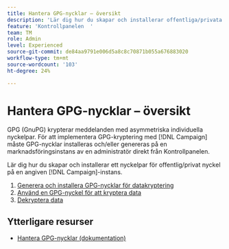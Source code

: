```yaml
---
title: Hantera GPG-nycklar – översikt
description: 'Lär dig hur du skapar och installerar offentliga/privata nyckelpar på en angiven [!DNL Campaign] instans. '
feature: 'Kontrollpanelen  '
team: TM
role: Admin
level: Experienced
source-git-commit: de84aa9791e006d5a8c8c70871b055a676883020
workflow-type: tm+mt
source-wordcount: '103'
ht-degree: 24%

---
```


# Hantera GPG-nycklar – översikt

GPG (GnuPG) krypterar meddelanden med asymmetriska individuella nyckelpar. För att implementera GPG-kryptering med [!DNL Campaign] måste GPG-nycklar installeras och/eller genereras på en marknadsföringsinstans av en administratör direkt från Kontrollpanelen.

Lär dig hur du skapar och installerar ett nyckelpar för offentlig/privat nyckel på en angiven [!DNL Campaign]-instans.

1. [Generera och installera GPG-nycklar för datakryptering](./generate-and-install-gpg-keys.md)
2. [Använd en GPG-nyckel för att kryptera data](./use-a-gpg-key-to-encrypt-data.md)
3. [Dekryptera data](./decrypt-data.md)

## Ytterligare resurser

* [Hantera GPG-nycklar (dokumentation)](https://experienceleague.adobe.com/docs/control-panel/using/instances-settings/gpg-keys-management.html)
